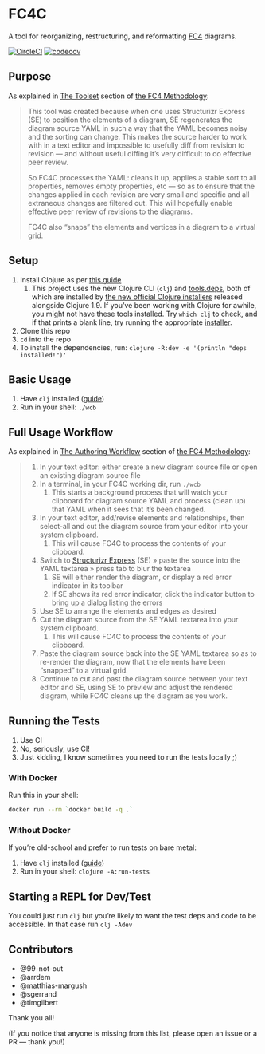 # FC4C

A tool for reorganizing, restructuring, and reformatting
[FC4](https://fundingcircle.github.io/fc4-framework/) diagrams.

[![CircleCI](https://circleci.com/gh/FundingCircle/fc4c.svg?style=shield)](https://circleci.com/gh/FundingCircle/fc4c)
[![codecov](https://codecov.io/gh/FundingCircle/fc4c/branch/master/graph/badge.svg)](https://codecov.io/gh/FundingCircle/fc4c)

## Purpose

As explained in
[The Toolset](https://fundingcircle.github.io/fc4-framework/methodology/toolset.html) section of
[the FC4 Methodology](https://fundingcircle.github.io/fc4-framework/methodology/):

> This tool was created because when one uses Structurizr Express (SE) to position the elements of a diagram, SE regenerates the diagram source YAML in such a way that the YAML becomes noisy and the sorting can change. This makes the source harder to work with in a text editor and impossible to usefully diff from revision to revision — and without useful diffing it’s very difficult to do effective peer review.
>
> So FC4C processes the YAML: cleans it up, applies a stable sort to all properties, removes empty properties, etc — so as to ensure that the changes applied in each revision are very small and specific and all extraneous changes are filtered out. This will hopefully enable effective peer review of revisions to the diagrams.
>
> FC4C also “snaps” the elements and vertices in a diagram to a virtual grid.

## Setup

1. Install Clojure as per [this guide](https://clojure.org/guides/getting_started)
   1. This project uses the new Clojure CLI (`clj`) and
      [tools.deps](https://clojure.org/guides/deps_and_cli), both of which are installed by
      [the new official Clojure installers](https://clojure.org/guides/getting_started#_clojure_installer_and_cli_tools)
      released alongside Clojure 1.9. If you’ve been working with Clojure for awhile, you might
      not have these tools installed. Try `which clj` to check, and if that prints a blank line,
      try running the appropriate
      [installer](https://clojure.org/guides/getting_started#_clojure_installer_and_cli_tools).
2. Clone this repo
3. `cd` into the repo
4. To install the dependencies, run: `clojure -R:dev -e '(println "deps installed!")'`

## Basic Usage

1. Have `clj` installed ([guide](https://clojure.org/guides/getting_started))
1. Run in your shell: `./wcb`

## Full Usage Workflow

As explained in [The Authoring Workflow](https://fundingcircle.github.io/fc4-framework/methodology/authoring_workflow.html) section of
[the FC4 Methodology](https://fundingcircle.github.io/fc4-framework/methodology/):

> 1. In your text editor: either create a new diagram source file or open an existing diagram source file
> 1. In a terminal, in your FC4C working dir, run `./wcb`
>    1. This starts a background process that will watch your clipboard for diagram source YAML and process (clean up) that YAML when it sees that it’s been changed.
> 1. In your text editor, add/revise elements and relationships, then select-all and cut the diagram source from your editor into your system clipboard.
>    1. This will cause FC4C to process the contents of your clipboard.
> 1. Switch to [Structurizr Express](https://structurizr.com/help/express) (SE) » paste the source into the YAML textarea » press tab to blur the textarea
>    1. SE will either render the diagram, or display a red error indicator in its toolbar
>    2. If SE shows its red error indicator, click the indicator button to bring up a dialog listing the errors
> 1. Use SE to arrange the elements and edges as desired
> 1. Cut the diagram source from the SE YAML textarea into your system clipboard.
>    1. This will cause FC4C to process the contents of your clipboard.
> 1. Paste the diagram source back into the SE YAML textarea so as to re-render the diagram, now that the elements have been “snapped” to a virtual grid.
> 1. Continue to cut and past the diagram source between your text editor and SE, using SE to preview and adjust the rendered diagram, while FC4C cleans up the diagram as you work.

## Running the Tests

1. Use CI
2. No, seriously, use CI!
3. Just kidding, I know sometimes you need to run the tests locally ;)

### With Docker

Run this in your shell:

```bash
docker run --rm `docker build -q .`
```

### Without Docker

If you’re old-school and prefer to run tests on bare metal:

1. Have `clj` installed ([guide](https://clojure.org/guides/getting_started))
1. Run in your shell: `clojure -A:run-tests`

## Starting a REPL for Dev/Test

You could just run `clj` but you’re likely to want the test deps and code to be accessible. In that
case run `clj -Adev`

## Contributors

* @99-not-out
* @arrdem
* @matthias-margush
* @sgerrand
* @timgilbert

Thank you all!

(If you notice that anyone is missing from this list, please open an issue or a PR — thank you!)
